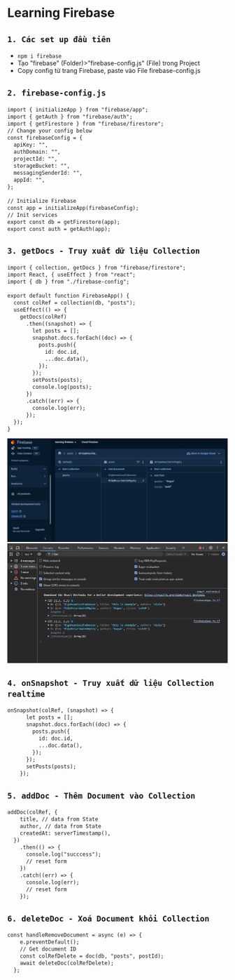 # Learning Firebase

## `1. Các set up đầu tiên `

- `npm i firebase`
- Tạo "firebase" (Folder)>"firebase-config.js" (File) trong Project
- Copy config từ trang Firebase, paste vào File firebase-config.js

## `2. firebase-config.js`

```
import { initializeApp } from "firebase/app";
import { getAuth } from "firebase/auth";
import { getFirestore } from "firebase/firestore";
// Change your config below
const firebaseConfig = {
  apiKey: "",
  authDomain: "",
  projectId: "",
  storageBucket: "",
  messagingSenderId: "",
  appId: "",
};

// Initialize Firebase
const app = initializeApp(firebaseConfig);
// Init services
export const db = getFirestore(app);
export const auth = getAuth(app);

```

## `3. getDocs - Truy xuất dữ liệu Collection`

```
import { collection, getDocs } from "firebase/firestore";
import React, { useEffect } from "react";
import { db } from "./firebase-config";

export default function FirebaseApp() {
  const colRef = collection(db, "posts");
  useEffect(() => {
    getDocs(colRef)
      .then((snapshot) => {
        let posts = [];
        snapshot.docs.forEach((doc) => {
          posts.push({
            id: doc.id,
            ...doc.data(),
          });
        });
        setPosts(posts);
        console.log(posts);
      })
      .catch((err) => {
        console.log(err);
      });
  });
}
```

![.](assets/1.PNG)
![.](assets/2.PNG)

## `4. onSnapshot - Truy xuất dữ liệu Collection realtime`

```
onSnapshot(colRef, (snapshot) => {
      let posts = [];
      snapshot.docs.forEach((doc) => {
        posts.push({
          id: doc.id,
          ...doc.data(),
        });
      });
      setPosts(posts);
    });
```

## `5. addDoc - Thêm Document vào Collection`

```
addDoc(colRef, {
    title, // data from State
    author, // data from State
    createdAt: serverTimestamp(),
  })
    .then(() => {
      console.log("succcess");
      // reset form
    })
    .catch((err) => {
      console.log(err);
      // reset form
    });
```

## `6. deleteDoc - Xoá Document khỏi Collection`

```
const handleRemoveDocument = async (e) => {
    e.preventDefault();
    // Get document ID
    const colRefDelete = doc(db, "posts", postId);
    await deleteDoc(colRefDelete);
  };
```

<!-- ### `1. Run các Service`
+ BlogService (port: 9092)
+ UserService (port: 9091)
+ AuthenticationService
+ ApiGateway (port: 9090)
+ ![.](demo-images/ktpm.png) -->
